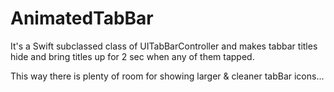# AnimatedTabBar
It's a Swift subclassed class of UITabBarController and makes tabbar titles hide and bring titles up for 2 sec when any of them tapped.

This way there is plenty of room for showing larger & cleaner tabBar icons...
